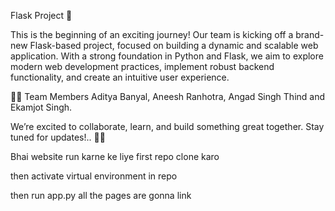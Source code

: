 Flask Project 🚀

This is the beginning of an exciting journey! Our team is kicking off a brand-new Flask-based project, focused on building a dynamic and scalable web application. With a strong foundation in Python and Flask, we aim to explore modern web development practices, implement robust backend functionality, and create an intuitive user experience.


👨‍💻 Team Members
Aditya Banyal, Aneesh Ranhotra, Angad Singh Thind and Ekamjot Singh.

We’re excited to collaborate, learn, and build something great together. Stay tuned for updates!.. 🚀🔧



Bhai website run karne ke liye first repo clone karo


then activate virtual environment in repo


then run app.py 
all the pages are gonna link